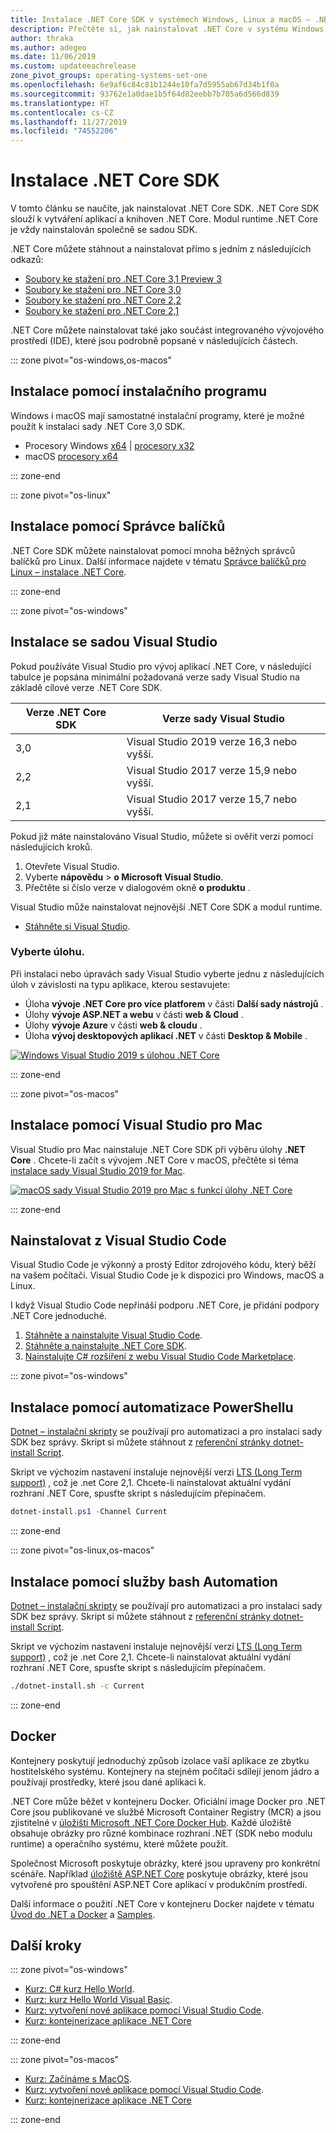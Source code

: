 ```yaml
---
title: Instalace .NET Core SDK v systémech Windows, Linux a macOS – .NET Core
description: Přečtěte si, jak nainstalovat .NET Core v systému Windows, Linux a macOS. Objevte závislosti potřebné pro vývoj aplikací .NET Core.
author: thraka
ms.author: adegeo
ms.date: 11/06/2019
ms.custom: updateeachrelease
zone_pivot_groups: operating-systems-set-one
ms.openlocfilehash: 6e9af6c84c81b1244e10fa7d5955ab67d34b1f0a
ms.sourcegitcommit: 93762e1a0dae1b5f64d82eebb7b705a6d566d839
ms.translationtype: HT
ms.contentlocale: cs-CZ
ms.lasthandoff: 11/27/2019
ms.locfileid: "74552206"
---
```

# <a name="install-the-net-core-sdk"></a>Instalace .NET Core SDK

V tomto článku se naučíte, jak nainstalovat .NET Core SDK. .NET Core SDK slouží k vytváření aplikací a knihoven .NET Core. Modul runtime .NET Core je vždy nainstalován společně se sadou SDK.

.NET Core můžete stáhnout a nainstalovat přímo s jedním z následujících odkazů:

- [Soubory ke stažení pro .NET Core 3,1 Preview 3](https://dotnet.microsoft.com/download/dotnet-core/3.1)
- [Soubory ke stažení pro .NET Core 3,0](https://dotnet.microsoft.com/download/dotnet-core/3.0)
- [Soubory ke stažení pro .NET Core 2,2](https://dotnet.microsoft.com/download/dotnet-core/2.2)
- [Soubory ke stažení pro .NET Core 2,1](https://dotnet.microsoft.com/download/dotnet-core/2.1)

.NET Core můžete nainstalovat také jako součást integrovaného vývojového prostředí (IDE), které jsou podrobně popsané v následujících částech.

::: zone pivot="os-windows,os-macos"

## <a name="install-with-an-installer"></a>Instalace pomocí instalačního programu

Windows i macOS mají samostatné instalační programy, které je možné použít k instalaci sady .NET Core 3,0 SDK.

- Procesory Windows [x64](https://dotnet.microsoft.com/download/thank-you/dotnet-sdk-3.0.100-windows-x64-installer) | [procesory x32](https://dotnet.microsoft.com/download/thank-you/dotnet-sdk-3.0.100-windows-x86-installer)
- macOS [procesory x64](https://dotnet.microsoft.com/download/thank-you/dotnet-sdk-3.0.100-macos-x64-installer)

::: zone-end

::: zone pivot="os-linux"

## <a name="install-with-a-package-manager"></a>Instalace pomocí Správce balíčků

.NET Core SDK můžete nainstalovat pomocí mnoha běžných správců balíčků pro Linux. Další informace najdete v tématu [Správce balíčků pro Linux – instalace .NET Core](linux-package-manager-rhel7.md).

::: zone-end

::: zone pivot="os-windows"

## <a name="install-with-visual-studio"></a>Instalace se sadou Visual Studio

Pokud používáte Visual Studio pro vývoj aplikací .NET Core, v následující tabulce je popsána minimální požadovaná verze sady Visual Studio na základě cílové verze .NET Core SDK.

| Verze .NET Core SDK | Verze sady Visual Studio                      |
| --------------------- | ------------------------------------------ |
| 3,0                   | Visual Studio 2019 verze 16,3 nebo vyšší. |
| 2,2                   | Visual Studio 2017 verze 15,9 nebo vyšší. |
| 2,1                   | Visual Studio 2017 verze 15,7 nebo vyšší. |

Pokud již máte nainstalováno Visual Studio, můžete si ověřit verzi pomocí následujících kroků.

01. Otevřete Visual Studio.
01. Vyberte **nápovědu** > **o Microsoft Visual Studio**.
01. Přečtěte si číslo verze v dialogovém okně **o produktu** .

Visual Studio může nainstalovat nejnovější .NET Core SDK a modul runtime.

- [Stáhněte si Visual Studio](https://www.visualstudio.com/downloads/?utm_medium=microsoft&utm_source=docs.microsoft.com&utm_campaign=button+cta&utm_content=download+vs2019).

### <a name="select-a-workload"></a>Vyberte úlohu.

Při instalaci nebo úpravách sady Visual Studio vyberte jednu z následujících úloh v závislosti na typu aplikace, kterou sestavujete:

- Úloha **vývoje .NET Core pro více platforem** v části **Další sady nástrojů** .
- Úlohy **vývoje ASP.NET a webu** v části **web & Cloud** .
- Úlohy **vývoje Azure** v části **web & cloudu** .
- Úloha **vývoj desktopových aplikací .NET** v části **Desktop & Mobile** .

[![Windows Visual Studio 2019 s úlohou .NET Core](media/install-sdk/windows-install-visual-studio-2019.png)](media/install-sdk/windows-install-visual-studio-2019.png#lightbox)

::: zone-end

::: zone pivot="os-macos"

## <a name="install-with-visual-studio-for-mac"></a>Instalace pomocí Visual Studio pro Mac

Visual Studio pro Mac nainstaluje .NET Core SDK při výběru úlohy **.NET Core** . Chcete-li začít s vývojem .NET Core v macOS, přečtěte si téma [instalace sady Visual Studio 2019 for Mac](/visualstudio/mac/installation).

[![macOS sady Visual Studio 2019 pro Mac s funkcí úlohy .NET Core](media/install-sdk/mac-install-selection.png)](media/install-sdk/mac-install-selection.png#lightbox)

::: zone-end

## <a name="install-from-visual-studio-code"></a>Nainstalovat z Visual Studio Code

Visual Studio Code je výkonný a prostý Editor zdrojového kódu, který běží na vašem počítači. Visual Studio Code je k dispozici pro Windows, macOS a Linux.

I když Visual Studio Code nepřináší podporu .NET Core, je přidání podpory .NET Core jednoduché.

01. [Stáhněte a nainstalujte Visual Studio Code](https://code.visualstudio.com/Download).
01. [Stáhněte a nainstalujte .NET Core SDK](https://dotnet.microsoft.com/download/dotnet-core/3.0).
01. [Nainstalujte C# rozšíření z webu Visual Studio Code Marketplace](https://marketplace.visualstudio.com/items?itemName=ms-vscode.csharp).

::: zone pivot="os-windows"

## <a name="install-with-powershell-automation"></a>Instalace pomocí automatizace PowerShellu

[Dotnet – instalační skripty](../tools/dotnet-install-script.md) se používají pro automatizaci a pro instalaci sady SDK bez správy. Skript si můžete stáhnout z [referenční stránky dotnet-install Script](../tools/dotnet-install-script.md).

Skript ve výchozím nastavení instaluje nejnovější verzi [LTS (Long Term support)](https://dotnet.microsoft.com/platform/support/policy/dotnet-core) , což je .net Core 2,1. Chcete-li nainstalovat aktuální vydání rozhraní .NET Core, spusťte skript s následujícím přepínačem.

```powershell
dotnet-install.ps1 -Channel Current
```

::: zone-end

::: zone pivot="os-linux,os-macos"

## <a name="install-with-bash-automation"></a>Instalace pomocí služby bash Automation

[Dotnet – instalační skripty](../tools/dotnet-install-script.md) se používají pro automatizaci a pro instalaci sady SDK bez správy. Skript si můžete stáhnout z [referenční stránky dotnet-install Script](../tools/dotnet-install-script.md).

Skript ve výchozím nastavení instaluje nejnovější verzi [LTS (Long Term support)](https://dotnet.microsoft.com/platform/support/policy/dotnet-core) , což je .net Core 2,1. Chcete-li nainstalovat aktuální vydání rozhraní .NET Core, spusťte skript s následujícím přepínačem.

```bash
./dotnet-install.sh -c Current
```

::: zone-end

## <a name="docker"></a>Docker

Kontejnery poskytují jednoduchý způsob izolace vaší aplikace ze zbytku hostitelského systému. Kontejnery na stejném počítači sdílejí jenom jádro a používají prostředky, které jsou dané aplikaci k.

.NET Core může běžet v kontejneru Docker. Oficiální image Docker pro .NET Core jsou publikované ve službě Microsoft Container Registry (MCR) a jsou zjistitelné v [úložišti Microsoft .NET Core Docker Hub](https://hub.docker.com/_/microsoft-dotnet-core/). Každé úložiště obsahuje obrázky pro různé kombinace rozhraní .NET (SDK nebo modulu runtime) a operačního systému, které můžete použít.

Společnost Microsoft poskytuje obrázky, které jsou upraveny pro konkrétní scénáře. Například [úložiště ASP.NET Core](https://hub.docker.com/_/microsoft-dotnet-core-aspnet/) poskytuje obrázky, které jsou vytvořené pro spouštění ASP.NET Core aplikací v produkčním prostředí.

Další informace o použití .NET Core v kontejneru Docker najdete v tématu [Úvod do .NET a Docker](../docker/introduction.md) a [Samples](https://github.com/dotnet/dotnet-docker/blob/master/samples/README.md).

## <a name="next-steps"></a>Další kroky

::: zone pivot="os-windows"

- [Kurz: C# kurz Hello World](../tutorials/with-visual-studio.md).
- [Kurz: kurz Hello World Visual Basic](../tutorials/vb-with-visual-studio.md).
- [Kurz: vytvoření nové aplikace pomocí Visual Studio Code](https://code.visualstudio.com/docs/languages/dotnet).
- [Kurz: kontejnerizace aplikace .NET Core](../docker/build-container.md)

::: zone-end

::: zone pivot="os-macos"

- [Kurz: Začínáme s MacOS](../tutorials/using-on-mac-vs.md).
- [Kurz: vytvoření nové aplikace pomocí Visual Studio Code](https://code.visualstudio.com/docs/languages/dotnet).
- [Kurz: kontejnerizace aplikace .NET Core](../docker/build-container.md)

::: zone-end
